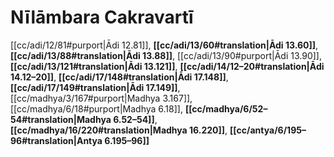 # Nīlāmbara Cakravartī

[[cc/adi/12/81#purport|Ādi 12.81]], **[[cc/adi/13/60#translation|Ādi 13.60]]**, **[[cc/adi/13/88#translation|Ādi 13.88]]**, [[cc/adi/13/90#purport|Ādi 13.90]], **[[cc/adi/13/121#translation|Ādi 13.121]]**, **[[cc/adi/14/12–20#translation|Ādi 14.12–20]]**, **[[cc/adi/17/148#translation|Ādi 17.148]]**, **[[cc/adi/17/149#translation|Ādi 17.149]]**, [[cc/madhya/3/167#purport|Madhya 3.167]], [[cc/madhya/6/18#purport|Madhya 6.18]], **[[cc/madhya/6/52–54#translation|Madhya 6.52–54]]**, **[[cc/madhya/16/220#translation|Madhya 16.220]]**, **[[cc/antya/6/195–96#translation|Antya 6.195–96]]**

